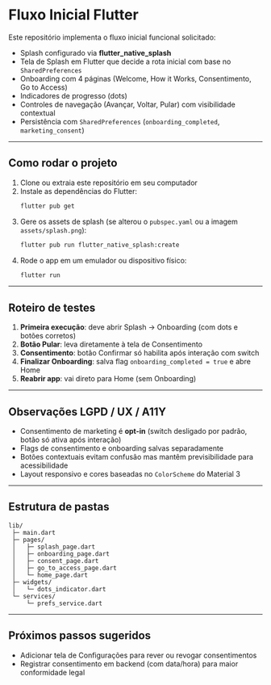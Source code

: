 # Fluxo Inicial Flutter

Este repositório implementa o fluxo inicial funcional solicitado:

- Splash configurado via **flutter_native_splash**
- Tela de Splash em Flutter que decide a rota inicial com base no `SharedPreferences`
- Onboarding com 4 páginas (Welcome, How it Works, Consentimento, Go to Access)
- Indicadores de progresso (dots)
- Controles de navegação (Avançar, Voltar, Pular) com visibilidade contextual
- Persistência com `SharedPreferences` (`onboarding_completed`, `marketing_consent`)

---

## Como rodar o projeto

1. Clone ou extraia este repositório em seu computador
2. Instale as dependências do Flutter:
   ```bash
   flutter pub get
   ```
3. Gere os assets de splash (se alterou o `pubspec.yaml` ou a imagem `assets/splash.png`):
   ```bash
   flutter pub run flutter_native_splash:create
   ```
4. Rode o app em um emulador ou dispositivo físico:
   ```bash
   flutter run
   ```

---

## Roteiro de testes

1. **Primeira execução**: deve abrir Splash -> Onboarding (com dots e botões corretos)
2. **Botão Pular**: leva diretamente à tela de Consentimento
3. **Consentimento**: botão Confirmar só habilita após interação com switch
4. **Finalizar Onboarding**: salva flag `onboarding_completed = true` e abre Home
5. **Reabrir app**: vai direto para Home (sem Onboarding)

---

## Observações LGPD / UX / A11Y

- Consentimento de marketing é **opt-in** (switch desligado por padrão, botão só ativa após interação)
- Flags de consentimento e onboarding salvas separadamente
- Botões contextuais evitam confusão mas mantêm previsibilidade para acessibilidade
- Layout responsivo e cores baseadas no `ColorScheme` do Material 3

---

## Estrutura de pastas

```
lib/
 ├─ main.dart
 ├─ pages/
 │   ├─ splash_page.dart
 │   ├─ onboarding_page.dart
 │   ├─ consent_page.dart
 │   ├─ go_to_access_page.dart
 │   └─ home_page.dart
 ├─ widgets/
 │   └─ dots_indicator.dart
 └─ services/
     └─ prefs_service.dart
```

---

## Próximos passos sugeridos

- Adicionar tela de Configurações para rever ou revogar consentimentos
- Registrar consentimento em backend (com data/hora) para maior conformidade legal
